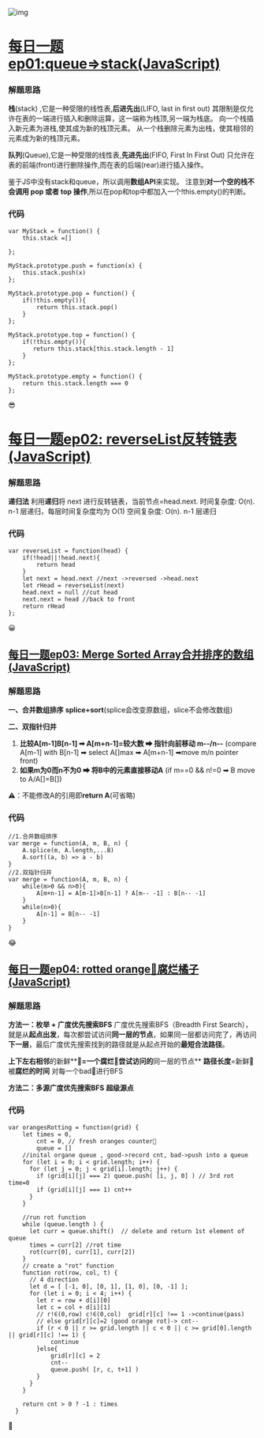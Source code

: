 ![img](https://assets.leetcode-cn.com/aliyun-lc-upload/users/ofeii/avatar_1582869561.png)

# [每日一题ep01:queue=>stack(JavaScript)](https://leetcode-cn.com/problems/implement-stack-using-queues/solution/mei-ri-yi-ti-ep01queuestackjavascript-by-ofeii/)

### 解题思路

**栈**(stack) ,它是一种受限的线性表,**后进先出**(LIFO, last in first out)
其限制是仅允许在表的一端进行插入和删除运算，这一端称为栈顶,另一端为栈底。
向一个栈插入新元素为进栈,使其成为新的栈顶元素。
从一个栈删除元素为出栈，使其相邻的元素成为新的栈顶元素。

**队列**(Queue),它是一种受限的线性表,**先进先出**(FIFO, First In First Out)
只允许在表的前端(front)进行删除操作,而在表的后端(rear)进行插入操作。

鉴于JS中没有stack和queue，所以调用**数组API**来实现。
注意到**对一个空的栈不会调用 pop 或者 top 操作**,所以在pop和top中都加入一个!this.empty()的判断。

### 代码

```
var MyStack = function() {
    this.stack =[]

};

MyStack.prototype.push = function(x) {
    this.stack.push(x)
};

MyStack.prototype.pop = function() {
    if(!this.empty()){
        return this.stack.pop()
    }
};

MyStack.prototype.top = function() {
    if(!this.empty()){
       return this.stack[this.stack.length - 1] 
    } 
};

MyStack.prototype.empty = function() {
    return this.stack.length === 0
};
```

😎

# [每日一题ep02: reverseList反转链表(JavaScript)](https://leetcode-cn.com/problems/reverse-linked-list/solution/mei-ri-yi-ti-ep02-reverselistfan-zhuan-lian-biao-j/)

### 解题思路

**递归法**
利用**递归**将 next 进行反转链表，当前节点=head.next.
时间复杂度: O(n). n-1 层递归，每层时间复杂度均为 O(1)
空间复杂度: O(n). n-1 层递归

### 代码

```
var reverseList = function(head) {
    if(!head||!head.next){
        return head
    }
    let next = head.next //next ->reversed ->head.next
    let rHead = reverseList(next)
    head.next = null //cut head
    next.next = head //back to front
    return rHead
};
```

😀



## [每日一题ep03: Merge Sorted Array合并排序的数组(JavaScript)](https://leetcode-cn.com/problems/sorted-merge-lcci/solution/mei-ri-yi-ti-ep03-merge-sorted-arrayhe-bing-pai-xu/)

### 解题思路

**一、合并数组排序**
**splice+sort**(splice会改变原数组，slice不会修改数组)

**二、双指针归并**

1. **比较A[m-1]B[n-1] ➡ A[m+n-1]=较大数 ➡ 指针向前移动 m--/n--**
   (compare A[m-1] with B[n-1] ➡ select A[]max ➡ A[m+n-1] ➡move m/n pointer front)
2. **如果m为0而n不为0 ➡ 将B中的元素直接移动A**
   (if m==0 && n!=0 ➡ B move to A/A[]=B[])

**⚠**：不能修改A的引用即**return A**(可省略)

### 代码

```
//1.合并数组排序
var merge = function(A, m, B, n) {
    A.splice(m, A.length,...B)
    A.sort((a, b) => a - b)
}
//2.双指针归并
var merge = function(A, m, B, n) {
    while(m>0 && n>0){
        A[m+n-1] = A[m-1]>B[n-1] ? A[m-- -1] : B[n-- -1]
    }
    while(n>0){
        A[n-1] = B[n-- -1]
    }
}
```

😂

## [每日一题ep04: rotted orange🍊腐烂橘子(JavaScript)](https://leetcode-cn.com/problems/rotting-oranges/solution/mei-ri-yi-ti-ep04-rotted-orangefu-lan-ju-zi-javasc/)

### 解题思路

**方法一：枚举 + 广度优先搜索BFS**
广度优先搜索BFS（Breadth First Search），就是从**起点出发**，每次都尝试访问**同一层的节点**，如果同一层都访问完了，再访问**下一层**，最后广度优先搜索找到的路径就是从起点开始的**最短合法路径**。

**上下左右相邻**的新鲜**🍊**=一个腐烂🍊尝试访问的**同一层的节点**
**路径长度**=新鲜🍊被**腐烂的时间**
对每一个bad🍊进行BFS

**方法二：多源广度优先搜索BFS**
**超级源点**

### 代码

```
var orangesRotting = function(grid) {
    let times = 0,
        cnt = 0, // fresh oranges counter🍊
        queue = []
    //inital organe queue , good->record cnt, bad->push into a queue
    for (let i = 0; i < grid.length; i++) {
      for (let j = 0; j < grid[i].length; j++) {
        if (grid[i][j] === 2) queue.push( [i, j, 0] ) // 3rd rot time=0
        if (grid[i][j] === 1) cnt++
      }
    }
    
    //run rot function
    while (queue.length ) {
      let curr = queue.shift()  // delete and return 1st element of queue
      times = curr[2] //rot time
      rot(curr[0], curr[1], curr[2])
    }
    // create a "rot" function
    function rot(row, col, t) {
      // 4 direction
      let d = [ [-1, 0], [0, 1], [1, 0], [0, -1] ];
      for (let i = 0; i < 4; i++) {
        let r = row + d[i][0]
        let c = col + d[i][1]
        // r!∈(0,row) c!∈(0,col)  grid[r][c] !== 1 ->continue(pass)
        // else grid[r][c]=2 (good orange rot)-> cnt-- 
        if (r < 0 || r >= grid.length || c < 0 || c >= grid[0].length || grid[r][c] !== 1) {
            continue
        }else{
            grid[r][c] = 2
            cnt--
            queue.push( [r, c, t+1] )
        }
      }
    }
    
    return cnt > 0 ? -1 : times
  }
```

🍊